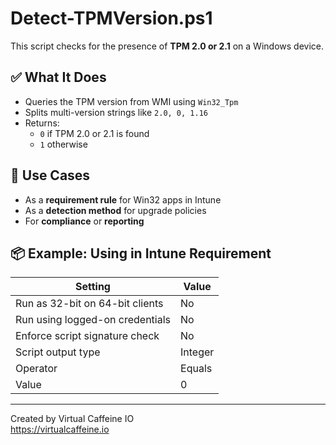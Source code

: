 # Detect-TPMVersion.ps1

This script checks for the presence of **TPM 2.0 or 2.1** on a Windows device.

## ✅ What It Does

- Queries the TPM version from WMI using `Win32_Tpm`
- Splits multi-version strings like `2.0, 0, 1.16`
- Returns:
  - `0` if TPM 2.0 or 2.1 is found
  - `1` otherwise

## 🧠 Use Cases

- As a **requirement rule** for Win32 apps in Intune
- As a **detection method** for upgrade policies
- For **compliance** or **reporting**

## 📦 Example: Using in Intune Requirement

| Setting                                   | Value     |
|-------------------------------------------|-----------|
| Run as 32-bit on 64-bit clients           | No        |
| Run using logged-on credentials           | No        |
| Enforce script signature check            | No        |
| Script output type                        | Integer   |
| Operator                                  | Equals    |
| Value                                     | 0         |

---

Created by Virtual Caffeine IO  
https://virtualcaffeine.io
